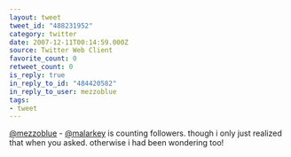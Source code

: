 ```yaml
---
layout: tweet
tweet_id: "488231952"
category: twitter
date: 2007-12-11T00:14:59.000Z
source: Twitter Web Client
favorite_count: 0
retweet_count: 0
is_reply: true
in_reply_to_id: "484420582"
in_reply_to_user: mezzoblue
tags:
- tweet
---
```


[@mezzoblue](https://twitter.com/@mezzoblue) - [@malarkey](https://twitter.com/@malarkey) is counting followers.  though i only just realized that when you asked. otherwise i had been wondering too!
